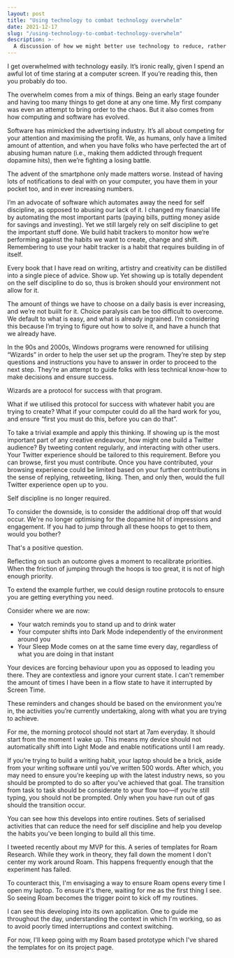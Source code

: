 ```yaml
---
layout: post
title: "Using technology to combat technology overwhelm"
date: 2021-12-17
slug: "/using-technology-to-combat-technology-overwhelm"
description: >-
  A discussion of how we might better use technology to reduce, rather than increase overwhelm.
---
```


I get overwhelmed with technology easily. It’s ironic really, given I spend an awful lot of time staring at a computer screen. If you’re reading this, then you probably do too.

The overwhelm comes from a mix of things. Being an early stage founder and having too many things to get done at any one time. My first company was even an attempt to bring order to the chaos. But it also comes from how computing and software has evolved.

Software has mimicked the advertising industry. It’s all about competing for your attention and maximising the profit. We, as humans, only have a limited amount of attention, and when you have folks who have perfected the art of abusing human nature (i.e., making them addicted through frequent dopamine hits), then we’re fighting a losing battle.

The advent of the smartphone only made matters worse. Instead of having lots of notifications to deal with on your computer, you have them in your pocket too, and in ever increasing numbers.

I’m an advocate of software which automates away the need for self discipline, as opposed to abusing our lack of it. I changed my financial life by automating the most important parts (paying bills, putting money aside for savings and investing). Yet we still largely rely on self discipline to get the important stuff done. We build habit trackers to monitor how we’re performing against the habits we want to create, change and shift. Remembering to use your habit tracker is a habit that requires building in of itself.

Every book that I have read on writing, artistry and creativity can be distilled into a single piece of advice. Show up. Yet showing up is totally dependent on the self discipline to do so, thus is broken should your environment not allow for it.

The amount of things we have to choose on a daily basis is ever increasing, and we’re not buiilt for it. Choice paralysis can be too difficult to overcome. We default to what is easy, and what is already ingrained. I’m considering this because I’m trying to figure out how to solve it, and have a hunch that we already have.

In the 90s and 2000s, Windows programs were renowned for utilising “Wizards” in order to help the user set up the program. They’re step by step questions and instructions you have to answer in order to proceed to the next step. They’re an attempt to guide folks with less technical know-how to make decisions and ensure success.

Wizards are a protocol for success with that program.

What if we utilised this protocol for success with whatever habit you are trying to create? What if your computer could do all the hard work for you, and ensure “first you must do this, before you can do that”.

To take a trivial example and apply this thinking. If showing up is the most important part of any creative endeavour, how might one build a Twitter audience? By tweeting content regularly, and interacting with other users. Your Twitter experience should be tailored to this requirement. Before you can browse, first you must contribute. Once you have contributed, your browsing experience could be limited based on your further contributions in the sense of replying, retweeting, liking. Then, and only then, would the full Twitter experience open up to you.

Self discipline is no longer required.

To consider the downside, is to consider the additional drop off that would occur. We're no longer optimising for the dopamine hit of impressions and engagement. If you had to jump through all these hoops to get to them, would you bother?

That's a positive question.

Reflecting on such an outcome gives a moment to recalibrate priorities. When the friction of jumping through the hoops is too great, it is not of high enough priority.

To extend the example further, we could design routine protocols to ensure you are getting everything you need.

Consider where we are now:

- Your watch reminds you to stand up and to drink water
- Your computer shifts into Dark Mode independently of the environment around you
- Your Sleep Mode comes on at the same time every day, regardless of what you are doing in that instant

Your devices are forcing behaviour upon you as opposed to leading you there. They are contextless and ignore your current state. I can't remember the amount of times I have been in a flow state to have it interrupted by Screen Time.

These reminders and changes should be based on the environment you’re in, the activities you’re currently undertaking, along with what you are trying to achieve.

For me, the morning protocol should not start at 7am everyday. It should start from the moment I wake up. This means my device should not automatically shift into Light Mode and enable notifications until I am ready.

If you’re trying to build a writing habit, your laptop should be a brick, aside from your writing software until you’ve written 500 words. After which, you may need to ensure you’re keeping up with the latest industry news, so you should be prompted to do so after you’ve achieved that goal. The transition from task to task should be considerate to your flow too—if you’re still typing, you should not be prompted. Only when you have run out of gas should the transition occur.

You can see how this develops into entire routines. Sets of serialised activities that can reduce the need for self discipline and help you develop the habits you've been longing to build all this time.

I tweeted recently about my MVP for this. A series of templates for Roam Research. While they work in theory, they fall down the moment I don't center my work around Roam. This happens frequently enough that the experiment has failed.

To counteract this, I'm envisaging a way to ensure Roam opens every time I open my laptop. To ensure it's there, waiting for me as the first thing I see. So seeing Roam becomes the trigger point to kick off my routines.

I can see this developing into its own application. One to guide me throughout the day, understanding the context in which I'm working, so as to avoid poorly timed interruptions and context switching.

For now, I'll keep going with my Roam based prototype which I've shared the templates for on its project page.
